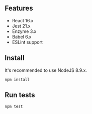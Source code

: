 

## Features
- React 16.x
- Jest 21.x
- Enzyme 3.x
- Babel 6.x
- ESLint support

## Install

It's recommended to use NodeJS 8.9.x.

`npm install`

## Run tests

`npm test`